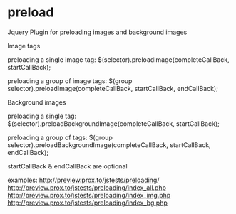 preload
=======

Jquery Plugin for preloading images and background images

Image tags

preloading a single image tag:
$(selector).preloadImage(completeCallBack, startCallBack);

preloading a group of image tags:
$(group selector).preloadImage(completeCallBack, startCallBack, endCallBack);

Background images

preloading a single tag:
$(selector).preloadBackgroundImage(completeCallBack, startCallBack);

preloading a group of tags:
$(group selector).preloadBackgroundImage(completeCallBack, startCallBack, endCallBack);

startCallBack & endCallBack are optional

examples:
http://preview.prox.to/jstests/preloading/ <br />
http://preview.prox.to/jstests/preloading/index_all.php <br />
http://preview.prox.to/jstests/preloading/index_img.php <br />
http://preview.prox.to/jstests/preloading/index_bg.php <br />